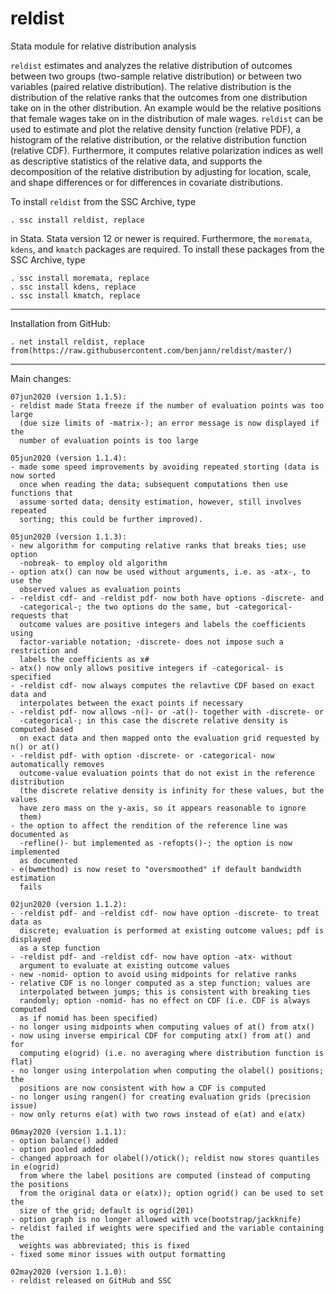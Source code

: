 # reldist
Stata module for relative distribution analysis

`reldist` estimates and analyzes the relative distribution of
outcomes between two groups (two-sample relative distribution) or between two
variables (paired relative distribution). The relative distribution is the
distribution of the relative ranks that the outcomes from one distribution take
on in the other distribution. An example would be the relative positions that
female wages take on in the distribution of male wages. `reldist` can be used
to estimate and plot the relative density function (relative PDF), a histogram
of the relative distribution, or the relative distribution function (relative
CDF). Furthermore, it computes relative polarization indices as well as
descriptive statistics of the relative data, and supports the decomposition of
the relative distribution by adjusting for location, scale, and shape
differences or for differences in covariate distributions.

To install `reldist` from the SSC Archive, type

    . ssc install reldist, replace

in Stata. Stata version 12 or newer is required. Furthermore, the `moremata`, `kdens`,
and `kmatch` packages are required. To install these packages from the SSC Archive, type

    . ssc install moremata, replace
    . ssc install kdens, replace
    . ssc install kmatch, replace

---

Installation from GitHub:

    . net install reldist, replace from(https://raw.githubusercontent.com/benjann/reldist/master/)

---

Main changes:

    07jun2020 (version 1.1.5):
    - reldist made Stata freeze if the number of evaluation points was too large
      (due size limits of -matrix-); an error message is now displayed if the
      number of evaluation points is too large
    
    05jun2020 (version 1.1.4):
    - made some speed improvements by avoiding repeated storting (data is now sorted
      once when reading the data; subsequent computations then use functions that
      assume sorted data; density estimation, however, still involves repeated
      sorting; this could be further improved).

    05jun2020 (version 1.1.3):
    - new algorithm for computing relative ranks that breaks ties; use option 
      -nobreak- to employ old algorithm
    - option atx() can now be used without arguments, i.e. as -atx-, to use the 
      observed values as evaluation points
    - -reldist cdf- and -reldist pdf- now both have options -discrete- and 
      -categorical-; the two options do the same, but -categorical- requests that
      outcome values are positive integers and labels the coefficients using 
      factor-variable notation; -discrete- does not impose such a restriction and 
      labels the coefficients as x#
    - atx() now only allows positive integers if -categorical- is specified
    - -reldist cdf- now always computes the relavtive CDF based on exact data and
      interpolates between the exact points if necessary
    - -reldist pdf- now allows -n()- or -at()- together with -discrete- or 
      -categorical-; in this case the discrete relative density is computed based
      on exact data and then mapped onto the evaluation grid requested by n() or at()
    - -reldist pdf- with option -discrete- or -categorical- now automatically removes
      outcome-value evaluation points that do not exist in the reference distribution
      (the discrete relative density is infinity for these values, but the values 
      have zero mass on the y-axis, so it appears reasonable to ignore
      them)
    - the option to affect the rendition of the reference line was documented as 
      -refline()- but implemented as -refopts()-; the option is now implemented
      as documented
    - e(bwmethod) is now reset to "oversmoothed" if default bandwidth estimation
      fails
    
    02jun2020 (version 1.1.2):
    - -reldist pdf- and -reldist cdf- now have option -discrete- to treat data as 
      discrete; evaluation is performed at existing outcome values; pdf is displayed
      as a step function
    - -reldist pdf- and -reldist cdf- now have option -atx- without 
      argument to evaluate at existing outcome values
    - new -nomid- option to avoid using midpoints for relative ranks
    - relative CDF is no longer computed as a step function; values are 
      interpolated between jumps; this is consistent with breaking ties
      randomly; option -nomid- has no effect on CDF (i.e. CDF is always computed
      as if nomid has been specified)
    - no longer using midpoints when computing values of at() from atx()
    - now using inverse empirical CDF for computing atx() from at() and for 
      computing e(ogrid) (i.e. no averaging where distribution function is flat)
    - no longer using interpolation when computing the olabel() positions; the
      positions are now consistent with how a CDF is computed
    - no longer using rangen() for creating evaluation grids (precision issue)
    - now only returns e(at) with two rows instead of e(at) and e(atx)
    
    06may2020 (version 1.1.1):
    - option balance() added
    - option pooled added
    - changed approach for olabel()/otick(); reldist now stores quantiles in e(ogrid)
      from where the label positions are computed (instead of computing the positions
      from the original data or e(atx)); option ogrid() can be used to set the
      size of the grid; default is ogrid(201)
    - option graph is no longer allowed with vce(bootstrap/jackknife)
    - reldist failed if weights were specified and the variable containing the
      weights was abbreviated; this is fixed
    - fixed some minor issues with output formatting

    02may2020 (version 1.1.0):
    - reldist released on GitHub and SSC

